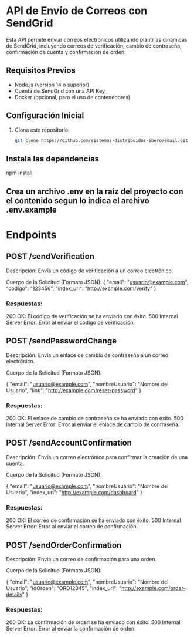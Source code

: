 # API de Envío de Correos con SendGrid

Esta API permite enviar correos electrónicos utilizando plantillas dinámicas de SendGrid, incluyendo correos de verificación, cambio de contraseña, confirmación de cuenta y confirmación de orden.

## Requisitos Previos

- Node.js (versión 14 o superior)
- Cuenta de SendGrid con una API Key
- Docker (opcional, para el uso de contenedores)

## Configuración Inicial

1. Clona este repositorio:
   ```bash
   git clone https://github.com/sistemas-distribuidos-ibero/email.git

## Instala las dependencias

npm install

## Crea un archivo .env en la raíz del proyecto con el contenido segun lo indica el archivo .env.example

# Endpoints

## POST /sendVerification

Descripción: Envía un código de verificación a un correo electrónico.

Cuerpo de la Solicitud (Formato JSON):
{
  "email": "usuario@example.com",
  "codigo": "123456",
  "index_url": "http://example.com/verify"
}

### Respuestas:

200 OK: El código de verificación se ha enviado con éxito.
500 Internal Server Error: Error al enviar el código de verificación.

## POST /sendPasswordChange

Descripción: Envía un enlace de cambio de contraseña a un correo electrónico.

Cuerpo de la Solicitud (Formato JSON):

{
  "email": "usuario@example.com",
  "nombreUsuario": "Nombre del Usuario",
  "link": "http://example.com/reset-password"
}

### Respuestas:

200 OK: El enlace de cambio de contraseña se ha enviado con éxito.
500 Internal Server Error: Error al enviar el enlace de cambio de contraseña.

## POST /sendAccountConfirmation

Descripción: Envía un correo electrónico para confirmar la creación de una cuenta.

Cuerpo de la Solicitud (Formato JSON):

{
  "email": "usuario@example.com",
  "nombreUsuario": "Nombre del Usuario",
  "index_url": "http://example.com/dashboard"
}

### Respuestas:

200 OK: El correo de confirmación se ha enviado con éxito.
500 Internal Server Error: Error al enviar el correo de confirmación.

## POST /sendOrderConfirmation

Descripción: Envía un correo de confirmación para una orden.

Cuerpo de la Solicitud (Formato JSON):

{
  "email": "usuario@example.com",
  "nombreUsuario": "Nombre del Usuario",
  "idOrden": "ORD12345",
  "index_url": "http://example.com/order-details"
}

### Respuestas:

200 OK: La confirmación de orden se ha enviado con éxito.
500 Internal Server Error: Error al enviar la confirmación de orden.
